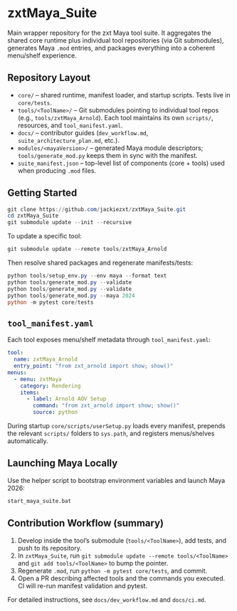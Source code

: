 # zxtMaya_Suite

Main wrapper repository for the zxt Maya tool suite. It aggregates the shared core runtime plus individual tool repositories (via Git submodules), generates Maya `.mod` entries, and packages everything into a coherent menu/shelf experience.

## Repository Layout
- `core/` – shared runtime, manifest loader, and startup scripts. Tests live in `core/tests`.
- `tools/<ToolName>/` – Git submodules pointing to individual tool repos (e.g., `tools/zxtMaya_Arnold`). Each tool maintains its own `scripts/`, resources, and `tool_manifest.yaml`.
- `docs/` – contributor guides (`dev_workflow.md`, `suite_architecture_plan.md`, etc.).
- `modules/<mayaVersion>/` – generated Maya module descriptors; `tools/generate_mod.py` keeps them in sync with the manifest.
- `suite_manifest.json` – top-level list of components (core + tools) used when producing `.mod` files.

## Getting Started
```powershell
git clone https://github.com/jackiezxt/zxtMaya_Suite.git
cd zxtMaya_Suite
git submodule update --init --recursive
```
To update a specific tool:
```powershell
git submodule update --remote tools/zxtMaya_Arnold
```
Then resolve shared packages and regenerate manifests/tests:
```powershell
python tools/setup_env.py --env maya --format text
python tools/generate_mod.py --validate
python tools/generate_mod.py --validate
python tools/generate_mod.py --maya 2024
python -m pytest core/tests
```

## `tool_manifest.yaml`
Each tool exposes menu/shelf metadata through `tool_manifest.yaml`:
```yaml
tool:
  name: zxtMaya_Arnold
  entry_point: "from zxt_arnold import show; show()"
menus:
  - menu: zxtMaya
    category: Rendering
    items:
      - label: Arnold AOV Setup
        command: "from zxt_arnold import show; show()"
        source: python
```
During startup `core/scripts/userSetup.py` loads every manifest, prepends the relevant `scripts/` folders to `sys.path`, and registers menus/shelves automatically.

## Launching Maya Locally
Use the helper script to bootstrap environment variables and launch Maya 2026:
```bat
start_maya_suite.bat
```

## Contribution Workflow (summary)
1. Develop inside the tool’s submodule (`tools/<ToolName>`), add tests, and push to its repository.
2. In `zxtMaya_Suite`, run `git submodule update --remote tools/<ToolName>` and `git add tools/<ToolName>` to bump the pointer.
3. Regenerate `.mod`, run `python -m pytest core/tests`, and commit.
4. Open a PR describing affected tools and the commands you executed. CI will re-run manifest validation and pytest.

For detailed instructions, see `docs/dev_workflow.md` and `docs/ci.md`.
